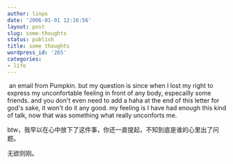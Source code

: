 ```yaml
---
author: linpx
date: '2006-01-01 12:16:56'
layout: post
slug: some-thoughts
status: publish
title: some thoughts
wordpress_id: '265'
categories:
- life
---
```


 an email from Pumpkin. but my question is since when I lost my right to
express my unconfortable feeling in front of any body, especailly some
friends. and you don't even need to add a haha at the end of this letter for
god's sake, it won't do it any good. my feeling is I have had enough this kind
of talk, now that was something what really unconforts me.

btw，我早以在心中放下了这件事，你还一直提起，不知到底是谁的心里出了问题。

  
无欲则刚。

